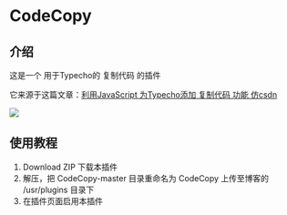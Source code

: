# CodeCopy

## 介绍

这是一个 用于Typecho的 复制代码 的插件

它来源于这篇文章：<a href="https://www.tuziang.com/combat/819.html">利用JavaScript 为Typecho添加 复制代码 功能 仿csdn</a>

<img src="https://www.tuziang.com/usr/uploads/2019/04/558354113.gif" />

## 使用教程

1. Download ZIP 下载本插件
2. 解压，把 CodeCopy-master 目录重命名为 CodeCopy 上传至博客的 /usr/plugins 目录下
3. 在插件页面启用本插件
